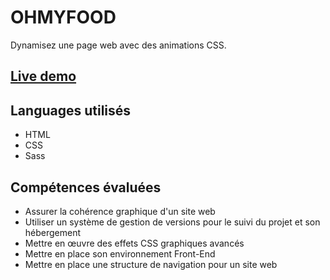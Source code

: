 # OHMYFOOD
Dynamisez une page web avec des animations CSS.

## [Live demo](https://timjn-ohmyfood.netlify.app/)

## Languages utilisés 
 - HTML
 - CSS
 - Sass

## Compétences évaluées
- Assurer la cohérence graphique d'un site web
- Utiliser un système de gestion de versions pour le suivi du projet et son hébergement
- Mettre en œuvre des effets CSS graphiques avancés
- Mettre en place son environnement Front-End
- Mettre en place une structure de navigation pour un site web
